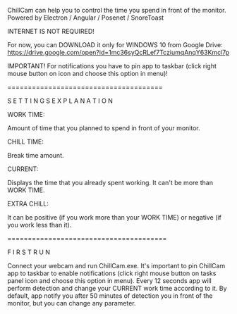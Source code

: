 ChillCam can help you to control the time you spend in front of the monitor.
  Powered by Electron / Angular / Posenet / SnoreToast

INTERNET IS NOT REQUIRED!

For now, you can DOWNLOAD it only for WINDOWS 10 from Google Drive:
  https://drive.google.com/open?id=1mc36syQcRLef7TcziumqAnqY63Kmcl7p

IMPORTANT!
  For notifications you have to pin app to taskbar (click right mouse button on icon and choose this option in menu)!

======================================

S E T T I N G S  E X P L A N A T I O N

WORK TIME:

  Amount of time that you planned to spend in front of your monitor.

CHILL TIME:

  Break time amount.

CURRENT:

  Displays the time that you already spent working. It can't be more than WORK TIME.

EXTRA CHILL:

  It can be positive (if you work more than your WORK TIME) or negative (if you work less than it).

=======================================

F I R S T  R U N

Connect your webcam and run ChillCam.exe. It's important to pin ChillCam app to taskbar to enable notifications (click right mouse button on tasks panel icon and choose this option in menu). Every 12 seconds app will perform detection and change your CURRENT work time according to it. By default, app notify you after 50 minutes of detection you in front of the monitor, but you can change any parameter.
